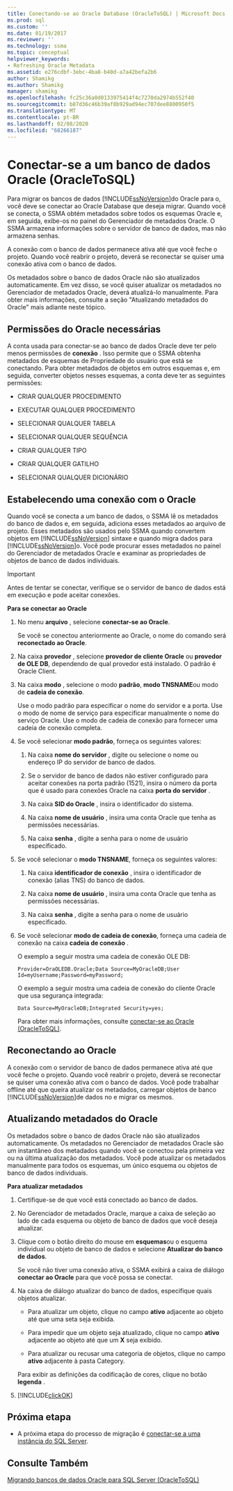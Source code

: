 ```yaml
---
title: Conectando-se ao Oracle Database (OracleToSQL) | Microsoft Docs
ms.prod: sql
ms.custom: ''
ms.date: 01/19/2017
ms.reviewer: ''
ms.technology: ssma
ms.topic: conceptual
helpviewer_keywords:
- Refreshing Oracle Metadata
ms.assetid: e276cdbf-3ebc-4ba8-b40d-a7a42befa2b6
author: Shamikg
ms.author: Shamikg
manager: shamikg
ms.openlocfilehash: fc25c36a0d0133975414f4c7270da2974b552f40
ms.sourcegitcommit: b87d36c46b39af8b929ad94ec707dee8800950f5
ms.translationtype: MT
ms.contentlocale: pt-BR
ms.lasthandoff: 02/08/2020
ms.locfileid: "68266187"
---
```

# <a name="connecting-to-oracle-database-oracletosql"></a>Conectar-se a um banco de dados Oracle (OracleToSQL)
Para migrar os bancos de dados [!INCLUDE[ssNoVersion](../../includes/ssnoversion-md.md)]do Oracle para o, você deve se conectar ao Oracle Database que deseja migrar. Quando você se conecta, o SSMA obtém metadados sobre todos os esquemas Oracle e, em seguida, exibe-os no painel do Gerenciador de metadados Oracle. O SSMA armazena informações sobre o servidor de banco de dados, mas não armazena senhas.  
  
A conexão com o banco de dados permanece ativa até que você feche o projeto. Quando você reabrir o projeto, deverá se reconectar se quiser uma conexão ativa com o banco de dados.  
  
Os metadados sobre o banco de dados Oracle não são atualizados automaticamente. Em vez disso, se você quiser atualizar os metadados no Gerenciador de metadados Oracle, deverá atualizá-lo manualmente. Para obter mais informações, consulte a seção "Atualizando metadados do Oracle" mais adiante neste tópico.  
  
## <a name="required-oracle-permissions"></a>Permissões do Oracle necessárias  
A conta usada para conectar-se ao banco de dados Oracle deve ter pelo menos permissões de **conexão** . Isso permite que o SSMA obtenha metadados de esquemas de Propriedade do usuário que está se conectando. Para obter metadados de objetos em outros esquemas e, em seguida, converter objetos nesses esquemas, a conta deve ter as seguintes permissões:  
  
-   CRIAR QUALQUER PROCEDIMENTO  
  
-   EXECUTAR QUALQUER PROCEDIMENTO  
  
-   SELECIONAR QUALQUER TABELA  
  
-   SELECIONAR QUALQUER SEQUÊNCIA  
  
-   CRIAR QUALQUER TIPO  
  
-   CRIAR QUALQUER GATILHO  
  
-   SELECIONAR QUALQUER DICIONÁRIO  
  
## <a name="establishing-a-connection-to-oracle"></a>Estabelecendo uma conexão com o Oracle  
Quando você se conecta a um banco de dados, o SSMA lê os metadados do banco de dados e, em seguida, adiciona esses metadados ao arquivo de projeto. Esses metadados são usados pelo SSMA quando convertem objetos em [!INCLUDE[ssNoVersion](../../includes/ssnoversion-md.md)] sintaxe e quando migra dados para [!INCLUDE[ssNoVersion](../../includes/ssnoversion-md.md)]o. Você pode procurar esses metadados no painel do Gerenciador de metadados Oracle e examinar as propriedades de objetos de banco de dados individuais.  
  
> [!IMPORTANT]  
> Antes de tentar se conectar, verifique se o servidor de banco de dados está em execução e pode aceitar conexões.  
  
**Para se conectar ao Oracle**  
  
1.  No menu **arquivo** , selecione **conectar-se ao Oracle**.  
  
    Se você se conectou anteriormente ao Oracle, o nome do comando será **reconectado ao Oracle**.  
  
2.  Na caixa **provedor** , selecione **provedor de cliente Oracle** ou **provedor de OLE DB**, dependendo de qual provedor está instalado. O padrão é Oracle Client.  
  
3.  Na caixa **modo** , selecione o modo **padrão**, **modo TNSNAME**ou modo de **cadeia de conexão**.  
  
    Use o modo padrão para especificar o nome do servidor e a porta. Use o modo de nome de serviço para especificar manualmente o nome do serviço Oracle. Use o modo de cadeia de conexão para fornecer uma cadeia de conexão completa.  
  
4.  Se você selecionar **modo padrão**, forneça os seguintes valores:  
  
    1.  Na caixa **nome do servidor** , digite ou selecione o nome ou endereço IP do servidor de banco de dados.  
  
    2.  Se o servidor de banco de dados não estiver configurado para aceitar conexões na porta padrão (1521), insira o número da porta que é usado para conexões Oracle na caixa **porta do servidor** .  
  
    3.  Na caixa **SID do Oracle** , insira o identificador do sistema.  
  
    4.  Na caixa **nome de usuário** , insira uma conta Oracle que tenha as permissões necessárias.  
  
    5.  Na caixa **senha** , digite a senha para o nome de usuário especificado.  
  
5.  Se você selecionar o **modo TNSNAME**, forneça os seguintes valores:  
  
    1.  Na caixa **identificador de conexão** , insira o identificador de conexão (alias TNS) do banco de dados.  
  
    2.  Na caixa **nome de usuário** , insira uma conta Oracle que tenha as permissões necessárias.  
  
    3.  Na caixa **senha** , digite a senha para o nome de usuário especificado.  
  
6.  Se você selecionar **modo de cadeia de conexão**, forneça uma cadeia de conexão na caixa **cadeia de conexão** .  
  
    O exemplo a seguir mostra uma cadeia de conexão OLE DB:  
  
    `Provider=OraOLEDB.Oracle;Data Source=MyOracleDB;User Id=myUsername;Password=myPassword;`  
  
    O exemplo a seguir mostra uma cadeia de conexão do cliente Oracle que usa segurança integrada:  
  
    `Data Source=MyOracleDB;Integrated Security=yes;`  
  
    Para obter mais informações, consulte [conectar-se ao Oracle &#40;OracleToSQL&#41;](../../ssma/oracle/connect-to-oracle-oracletosql.md).  
  
## <a name="reconnecting-to-oracle"></a>Reconectando ao Oracle  
A conexão com o servidor de banco de dados permanece ativa até que você feche o projeto. Quando você reabrir o projeto, deverá se reconectar se quiser uma conexão ativa com o banco de dados. Você pode trabalhar offline até que queira atualizar os metadados, carregar objetos de banco [!INCLUDE[ssNoVersion](../../includes/ssnoversion-md.md)]de dados no e migrar os mesmos.  
  
## <a name="refreshing-oracle-metadata"></a>Atualizando metadados do Oracle  
Os metadados sobre o banco de dados Oracle não são atualizados automaticamente. Os metadados no Gerenciador de metadados Oracle são um instantâneo dos metadados quando você se conectou pela primeira vez ou na última atualização dos metadados. Você pode atualizar os metadados manualmente para todos os esquemas, um único esquema ou objetos de banco de dados individuais.  
  
**Para atualizar metadados**  
  
1.  Certifique-se de que você está conectado ao banco de dados.  
  
2.  No Gerenciador de metadados Oracle, marque a caixa de seleção ao lado de cada esquema ou objeto de banco de dados que você deseja atualizar.  
  
3.  Clique com o botão direito do mouse em **esquemas**ou o esquema individual ou objeto de banco de dados e selecione **Atualizar do banco de dados**.  
  
    Se você não tiver uma conexão ativa, o SSMA exibirá a caixa de diálogo **conectar ao Oracle** para que você possa se conectar.  
  
4.  Na caixa de diálogo atualizar do banco de dados, especifique quais objetos atualizar.  
  
    -   Para atualizar um objeto, clique no campo **ativo** adjacente ao objeto até que uma seta seja exibida.  
  
    -   Para impedir que um objeto seja atualizado, clique no campo **ativo** adjacente ao objeto até que um **X** seja exibido.  
  
    -   Para atualizar ou recusar uma categoria de objetos, clique no campo **ativo** adjacente à pasta Category.  
  
    Para exibir as definições da codificação de cores, clique no botão **legenda** .  
  
5.  [!INCLUDE[clickOK](../../includes/clickok-md.md)]  
  
## <a name="next-step"></a>Próxima etapa  
  
-   A próxima etapa do processo de migração é [conectar-se a uma instância do SQL Server](connecting-to-sql-server-oracletosql.md).  
  
## <a name="see-also"></a>Consulte Também  
[Migrando bancos de dados Oracle para SQL Server &#40;OracleToSQL&#41;](../../ssma/oracle/migrating-oracle-databases-to-sql-server-oracletosql.md)  
  
